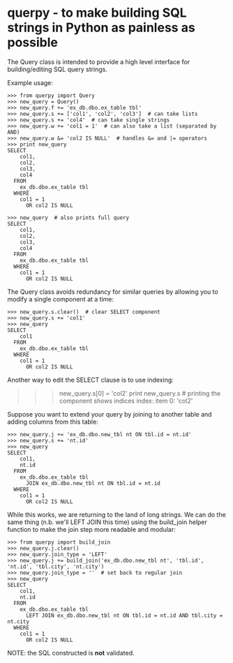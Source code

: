 # querpy - to make building SQL strings in Python as painless as possible

The Query class is intended to provide a high level interface for
building/editing SQL query strings.

Example usage:

    >>> from querpy import Query
    >>> new_query = Query()
    >>> new_query.f += 'ex_db.dbo.ex_table tbl'
    >>> new_query.s += ['col1', 'col2', 'col3']  # can take lists
    >>> new_query.s += 'col4'  # can take single strings
    >>> new_query.w += 'col1 = 1'  # can also take a list (separated by AND)
    >>> new_query.w &= 'col2 IS NULL'  # handles &= and |= operators
    >>> print new_query
    SELECT
        col1,
        col2,
        col3,
        col4
      FROM
        ex_db.dbo.ex_table tbl
      WHERE
        col1 = 1 
          OR col2 IS NULL
    
	>>> new_query  # also prints full query
    SELECT
        col1,
        col2,
        col3,
        col4
      FROM
        ex_db.dbo.ex_table tbl
      WHERE
        col1 = 1 
          OR col2 IS NULL
    
The Query class avoids redundancy for similar queries by allowing you to modify a single component at a time:

    >>> new_query.s.clear()  # clear SELECT component
    >>> new_query.s += 'col1'
    >>> new_query
    SELECT
        col1
      FROM
        ex_db.dbo.ex_table tbl
      WHERE
        col1 = 1 
          OR col2 IS NULL

Another way to edit the SELECT clause is to use indexing:

>>> new_query.s[0] = 'col2'
>>> print new_query.s  # printing the component shows indices
index: item
0: 'col2'

Suppose you want to extend your query by joining to another table and adding columns from this table:

    >>> new_query.j += 'ex_db.dbo.new_tbl nt ON tbl.id = nt.id'
    >>> new_query.s += 'nt.id'
    >>> new_query
    SELECT
        col1,
        nt.id
      FROM
        ex_db.dbo.ex_table tbl
          JOIN ex_db.dbo.new_tbl nt ON tbl.id = nt.id
      WHERE
        col1 = 1 
          OR col2 IS NULL

While this works, we are returning to the land of long strings. We can do the same thing (n.b. we'll LEFT JOIN this time) using the build_join helper function to make the join step more readable and modular:
	
    >>> from querpy import build_join
    >>> new_query.j.clear()
    >>> new_query.join_type = 'LEFT'
    >>> new_query.j += build_join('ex_db.dbo.new_tbl nt', 'tbl.id', 'nt.id', 'tbl.city', 'nt.city')
    >>> new_query.join_type = ''  # set back to regular join
    >>> new_query
    SELECT
        col1,
        nt.id
      FROM
        ex_db.dbo.ex_table tbl
          LEFT JOIN ex_db.dbo.new_tbl nt ON tbl.id = nt.id AND tbl.city = nt.city
      WHERE
        col1 = 1 
          OR col2 IS NULL

NOTE: the SQL constructed is **not** validated.

